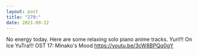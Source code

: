 ```yaml
---
layout: post
title: "279:"
date: 2021-09-22
---
```


No energy today. Here are some relaxing solo piano anime tracks.
 Yuri!!! On Ice YuTra!!! OST 17: 
Minako's Mood
https://youtu.be/3cW8BPQq0gY